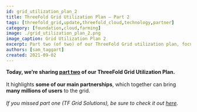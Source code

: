 ```yaml
---
id: grid_utilization_plan_2
title: ThreeFold Grid Utilization Plan – Part 2
tags: [threefold_grid,update,threefold_cloud,technology,partner]
category: [foundation,cloud,farming]
image: ./grid_utilization_plan_2.png
image_caption: Grid Utilization Plan 2
excerpt: Part two (of two) of our ThreeFold Grid utilization plan, focusing on key partnerships.
authors: [sam_taggart]
created: 2021-09-02
---
```


**Today, we’re sharing [part two](https://forum.threefold.io/t/grid-utilization-plan-part-two/1203) of our ThreeFold Grid Utilization Plan.**
<br/>
<br/>
It highlights **some of our main partnerships**, which together can bring **many millions of users** to the grid.
<br/>
<br/>
*If you missed part one (TF Grid Solutions), be sure to check it out [here](https://forum.threefold.io/t/grid-utilization-plan-part-one/1157).*